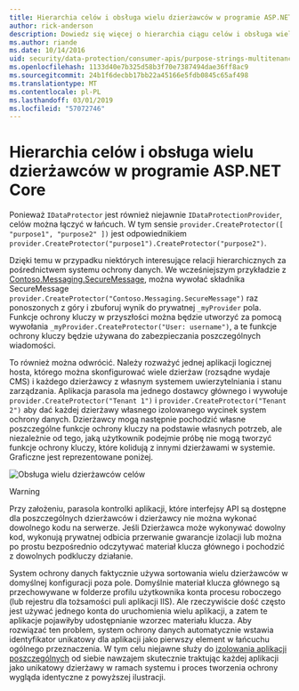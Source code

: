 ```yaml
---
title: Hierarchia celów i obsługa wielu dzierżawców w programie ASP.NET Core
author: rick-anderson
description: Dowiedz się więcej o hierarchia ciągu celów i obsługa wielu dzierżawców w odniesieniu do interfejsów API do ochrony danych usługi ASP.NET Core.
ms.author: riande
ms.date: 10/14/2016
uid: security/data-protection/consumer-apis/purpose-strings-multitenancy
ms.openlocfilehash: 1133d40e7b325d58b3f70e7387494dae36ff8ac9
ms.sourcegitcommit: 24b1f6decbb17bb22a45166e5fdb0845c65af498
ms.translationtype: MT
ms.contentlocale: pl-PL
ms.lasthandoff: 03/01/2019
ms.locfileid: "57072746"
---
```

# <a name="purpose-hierarchy-and-multi-tenancy-in-aspnet-core"></a>Hierarchia celów i obsługa wielu dzierżawców w programie ASP.NET Core

Ponieważ `IDataProtector` jest również niejawnie `IDataProtectionProvider`, celów można łączyć w łańcuch. W tym sensie `provider.CreateProtector([ "purpose1", "purpose2" ])` jest odpowiednikiem `provider.CreateProtector("purpose1").CreateProtector("purpose2")`.

Dzięki temu w przypadku niektórych interesujące relacji hierarchicznych za pośrednictwem systemu ochrony danych. We wcześniejszym przykładzie z [Contoso.Messaging.SecureMessage](xref:security/data-protection/consumer-apis/purpose-strings#data-protection-contoso-purpose), można wywołać składnika SecureMessage `provider.CreateProtector("Contoso.Messaging.SecureMessage")` raz ponoszonych z góry i zbuforuj wynik do prywatnej `_myProvider` pola. Funkcje ochrony kluczy w przyszłości można będzie utworzyć za pomocą wywołania `_myProvider.CreateProtector("User: username")`, a te funkcje ochrony kluczy będzie używana do zabezpieczania poszczególnych wiadomości.

To również można odwrócić. Należy rozważyć jednej aplikacji logicznej hosta, którego można skonfigurować wiele dzierżaw (rozsądne wydaje CMS) i każdego dzierżawcy z własnym systemem uwierzytelniania i stanu zarządzania. Aplikacja parasola ma jednego dostawcy głównego i wywołuje `provider.CreateProtector("Tenant 1")` i `provider.CreateProtector("Tenant 2")` aby dać każdej dzierżawy własnego izolowanego wycinek system ochrony danych. Dzierżawcy mogą następnie pochodzić własne poszczególne funkcje ochrony kluczy na podstawie własnych potrzeb, ale niezależnie od tego, jaką użytkownik podejmie próbę nie mogą tworzyć funkcje ochrony kluczy, które kolidują z innymi dzierżawami w systemie. Graficzne jest reprezentowane poniżej.

![Obsługa wielu dzierżawców celów](purpose-strings-multitenancy/_static/purposes-multi-tenancy.png)

>[!WARNING]
> Przy założeniu, parasola kontrolki aplikacji, które interfejsy API są dostępne dla poszczególnych dzierżawców i dzierżawcy nie można wykonać dowolnego kodu na serwerze. Jeśli Dzierżawca może wykonywać dowolny kod, wykonują prywatnej odbicia przerwanie gwarancje izolacji lub można po prostu bezpośrednio odczytywać materiał klucza głównego i pochodzić z dowolnych podkluczy działanie.

System ochrony danych faktycznie używa sortowania wielu dzierżawców w domyślnej konfiguracji poza pole. Domyślnie materiał klucza głównego są przechowywane w folderze profilu użytkownika konta procesu roboczego (lub rejestru dla tożsamości puli aplikacji IIS). Ale rzeczywiście dość często jest używać jednego konta do uruchomienia wielu aplikacji, a zatem te aplikacje pojawiłyby udostępnianie wzorzec materiału klucza. Aby rozwiązać ten problem, system ochrony danych automatycznie wstawia identyfikator unikatowy dla aplikacji jako pierwszy element w łańcuchu ogólnego przeznaczenia. W tym celu niejawne służy do [izolowania aplikacji poszczególnych](xref:security/data-protection/configuration/overview#per-application-isolation) od siebie nawzajem skutecznie traktując każdej aplikacji jako unikatowy dzierżawy w ramach systemu i proces tworzenia ochrony wygląda identyczne z powyższej ilustracji.
